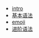 - [intro](/blog/markdown/README.md)
- [基本语法](/blog/markdown/basic.md)
- [emoji](/blog/markdown/emoji.md)
- [进阶语法](/blog/markdown/advance.md)
